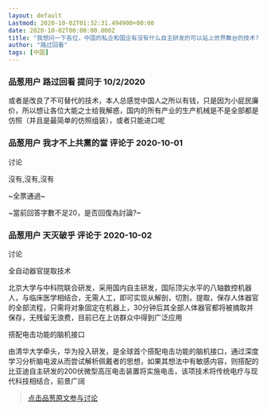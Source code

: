 ```yaml
---
layout: default
Lastmod: 2020-10-02T01:32:31.494900+00:00
date: 2020-10-02T00:00:00.000Z
title: "我想问一下各位，中国的私企和国企有没有什么自主研发的可以站上世界舞台的技术?"
author: "路过回看"
tags: [中国]
---
```



### 品葱用户 **路过回看** 提问于 10/2/2020
    
或者是改良了不可替代的技术，本人总感觉中国人之所以有钱，只是因为小屁民廉价，所以想让各位大能之士给我解惑，国内的所有产业的生产机械是不是全部都是仿照（并且是最简单的仿照组装），或者只能进口呢
    
                

### 品葱用户 **我才不上共黨的當** 评论于 2020-10-01
讨论

        
沒有,沒有,沒有  
  
~全票通過~  
  
~當前回答字數不足20，是否回復為討論?~
        
                

### 品葱用户 **天灭破乎** 评论于 2020-10-02
讨论

        
全自动器官提取技术  
  
北京大学与中科院联合研发，采用国内自主研发，国际顶尖水平的八轴数控机器人，与临床医学相结合，无需人工，即可实现从解剖，切割，提取，保存人体器官的全部流程，只需将对象固定在机器上，30分钟后其全部人体器官都将被摘取并保存，无残留无浪费，目前已在上访群众中得到广泛应用  
  
  
搭配电击功能的脑机接口  
  
由清华大学牵头，华为投入研发，是全球首个搭配电击功能的脑机接口，通过深度学习分析脑电波从而尝试解析佩戴者的思想，如果其想法中有敏感内容，则搭配的比亚迪自主研发的200伏微型高压电击装置将实施电击，该项技术将传统电疗与现代科技相结合，前景广阔
        
                





> [点击品葱原文参与讨论](https://pincong.rocks/question/31628)

